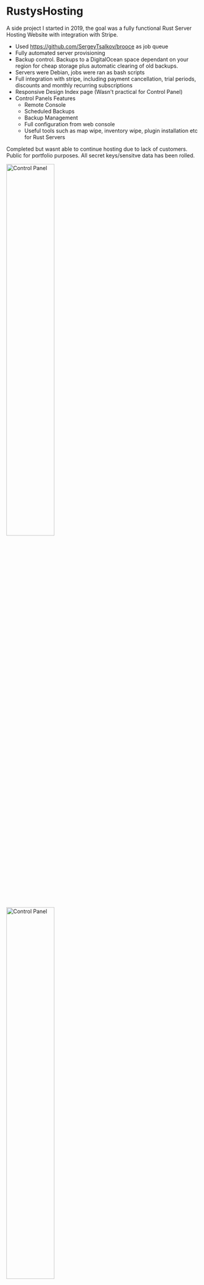 # RustysHosting

A side project I started in 2019, the goal was a fully functional Rust Server Hosting Website with integration with Stripe. 
* Used https://github.com/SergeyTsalkov/brooce as job queue
* Fully automated server provisioning
* Backup control. Backups to a DigitalOcean space dependant on your region for cheap storage plus automatic clearing of old backups.
* Servers were Debian, jobs were ran as bash scripts
* Full integration with stripe, including payment cancellation, trial periods, discounts and monthly recurring subscriptions
* Responsive Design Index page (Wasn't practical for Control Panel)
* Control Panels Features
  * Remote Console
  * Scheduled Backups
  * Backup Management
  * Full configuration from web console
  * Useful tools such as map wipe, inventory wipe, plugin installation etc for Rust Servers

Completed but wasnt able to continue hosting due to lack of customers. Public for portfolio purposes. All secret keys/sensitve data has been rolled.

<img src="https://raw.githubusercontent.com/NotVeryHigh/RustysHosting/master/images/cp1.png" alt="Control Panel" width="50%" height="50%">
<img src="https://raw.githubusercontent.com/NotVeryHigh/RustysHosting/master/images/cp2.png" alt="Control Panel" width="50%" height="50%">
<img src="https://raw.githubusercontent.com/NotVeryHigh/RustysHosting/master/images/cp3.png" alt="Control Panel" width="50%" height="50%">
<img src="https://raw.githubusercontent.com/NotVeryHigh/RustysHosting/master/images/cp4.png" alt="Control Panel" width="50%" height="50%">
